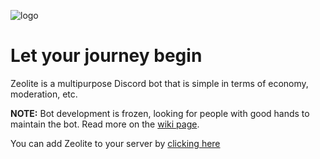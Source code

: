 ![logo](https://user-images.githubusercontent.com/53137848/163799242-f9072e46-28ef-469f-8102-6e6a67a84353.png)

# Let your journey begin

Zeolite is a multipurpose Discord bot that is simple in terms of economy, moderation, etc.

**NOTE:** Bot development is frozen, looking for people with good hands to maintain the bot. Read more on the [wiki page](https://github.com/MicroPizdec/Zeolite/wiki/Home-(bot-development-freeze-statement)).

You can add Zeolite to your server by [clicking here](https://discord.com/api/oauth2/authorize?client_id=679692205736460301&permissions=8&scope=applications.commands+bot)

